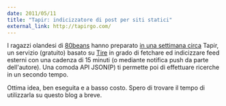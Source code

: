 ```yaml
---
date: 2011/05/11
title: "Tapir: indicizzatore di post per siti statici"
external_link: http://tapirgo.com/
---
```


I ragazzi olandesi di [80beans](http://www.80beans.com/) hanno preparato [in una settimana circa](http://jeffkreeftmeijer.com/2011/introducing-tapir-simple-search-for-static-sites/) Tapir, un servizio (gratuito) basato su [Tire](https://github.com/karmi/tire) in grado di fetchare ed indicizzare feed esterni con una cadenza di 15 minuti (o mediante notifica push da parte dell'autore). Una comoda API JSON(P) ti permette poi di effettuare ricerche in un secondo tempo.

Ottima idea, ben eseguita e a basso costo. Spero di trovare il tempo di utilizzarla su questo blog a breve.
